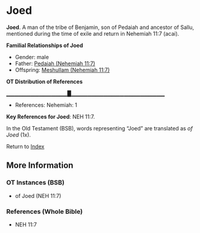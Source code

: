 # Joed
**Joed**. 
A man of the tribe of Benjamin, son of Pedaiah and ancestor of Sallu, mentioned during the time of exile and return in Nehemiah 11:7 (acai). 




**Familial Relationships of Joed**


* Gender: male
* Father: [Pedaiah (Nehemiah 11:7)](Pedaiah.6.md)
* Offspring: [Meshullam (Nehemiah 11:7)](Meshullam.17.md)


**OT Distribution of References**

▁▁▁▁▁▁▁▁▁▁▁▁▁▁▁█▁▁▁▁▁▁▁▁▁▁▁▁▁▁▁▁▁▁▁▁▁▁▁
* References: Nehemiah: 1



**Key References for Joed**: 
NEH 11:7. 


In the Old Testament (BSB), words representing “Joed” are translated as 
*of Joed* (1x). 




Return to [Index](00-Index.md)

## More Information

### OT Instances (BSB)

* of Joed (NEH 11:7)



### References (Whole Bible)

* NEH 11:7



